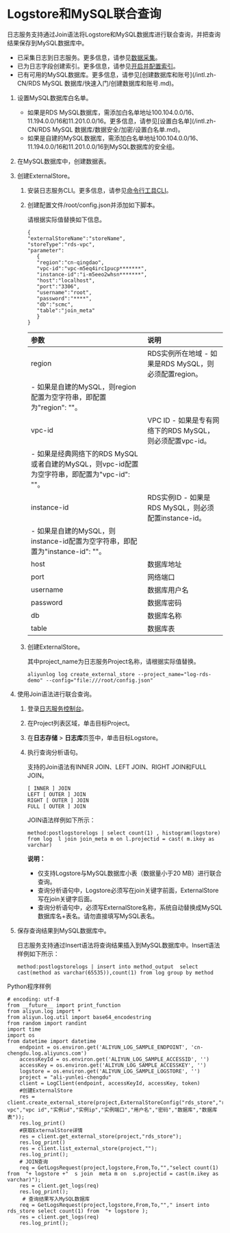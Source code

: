 # Logstore和MySQL联合查询

日志服务支持通过Join语法将Logstore和MySQL数据库进行联合查询，并把查询结果保存到MySQL数据库中。

-   已采集日志到日志服务。更多信息，请参见[数据采集](/intl.zh-CN/数据采集/采集方式.md)。
-   已为日志字段创建索引。更多信息，请参见[开启并配置索引](/intl.zh-CN/查询与分析/开启并配置索引.md)。
-   已有可用的MySQL数据库。更多信息，请参见[创建数据库和账号](/intl.zh-CN/RDS MySQL 数据库/快速入门/创建数据库和账号.md)。

1.  设置MySQL数据库白名单。

    -   如果是RDS MySQL数据库，需添加白名单地址100.104.0.0/16、11.194.0.0/16和11.201.0.0/16。更多信息，请参见[设置白名单](/intl.zh-CN/RDS MySQL 数据库/数据安全/加密/设置白名单.md)。
    -   如果是自建的MySQL数据库，需添加白名单地址100.104.0.0/16、11.194.0.0/16和11.201.0.0/16到MySQL数据库的安全组。
2.  在MySQL数据库中，创建数据表。

3.  创建ExternalStore。

    1.  安装日志服务CLI。更多信息，请参见[命令行工具CLI](/intl.zh-CN/开发指南/命令行工具CLI.md)。

    2.  创建配置文件/root/config.json并添加如下脚本。

        请根据实际值替换如下信息。

        ```
        {
        "externalStoreName":"storeName",
        "storeType":"rds-vpc",
        "parameter":
           {
           "region":"cn-qingdao",
           "vpc-id":"vpc-m5eq4irc1pucp*******",
           "instance-id":"i-m5eeo2whsn*******",
           "host":"localhost",
           "port":"3306",
           "username":"root",
           "password":"****",
           "db":"scmc",
           "table":"join_meta"
           }
        }
        ```

        |参数|说明|
        |:-|:-|
        |region|RDS实例所在地域        -   如果是RDS MySQL，则必须配置region。
        -   如果是自建的MySQL，则region配置为空字符串，即配置为"region": ""。 |
        |vpc-id|VPC ID        -   如果是专有网络下的RDS MySQL，则必须配置vpc-id。
        -   如果是经典网络下的RDS MySQL或者自建的MySQL，则vpc-id配置为空字符串，即配置为"vpc-id": ""。 |
        |instance-id|RDS实例ID        -   如果是RDS MySQL，则必须配置instance-id。
        -   如果是自建的MySQL，则instance-id配置为空字符串，即配置为"instance-id": ""。 |
        |host|数据库地址|
        |port|网络端口|
        |username|数据库用户名|
        |password|数据库密码|
        |db|数据库名称|
        |table|数据库表|

    3.  创建ExternalStore。

        其中project\_name为日志服务Project名称，请根据实际值替换。

        ```
        aliyunlog log create_external_store --project_name="log-rds-demo" --config="file:///root/config.json" 
        ```

4.  使用Join语法进行联合查询。

    1.  登录[日志服务控制台](https://sls.console.aliyun.com)。

    2.  在Project列表区域，单击目标Project。

    3.  在**日志存储** \> **日志库**页签中，单击目标Logstore。

    4.  执行查询分析语句。

        支持的Join语法有INNER JOIN、LEFT JOIN、RIGHT JOIN和FULL JOIN。

        ```
        [ INNER ] JOIN
        LEFT [ OUTER ] JOIN
        RIGHT [ OUTER ] JOIN
        FULL [ OUTER ] JOIN
        ```

        JOIN语法样例如下所示：

        ```
        method:postlogstorelogs | select count(1) , histogram(logstore) from log  l join join_meta m on l.projectid = cast( m.ikey as varchar)
        ```

        **说明：**

        -   仅支持Logstore与MySQL数据库小表（数据量小于20 MB）进行联合查询。
        -   查询分析语句中，Logstore必须写在join关键字前面，ExternalStore写在join关键字后面。
        -   查询分析语句中，必须写ExternalStore名称，系统自动替换成MySQL数据库名+表名。请勿直接填写MySQL表名。
5.  保存查询结果到MySQL数据库中。

    日志服务支持通过Insert语法将查询结果插入到MySQL数据库中。Insert语法样例如下所示：

    ```
    method:postlogstorelogs | insert into method_output  select cast(method as varchar(65535)),count(1) from log group by method
    ```


Python程序样例

```
# encoding: utf-8
from __future__ import print_function
from aliyun.log import *
from aliyun.log.util import base64_encodestring
from random import randint
import time
import os
from datetime import datetime
    endpoint = os.environ.get('ALIYUN_LOG_SAMPLE_ENDPOINT', 'cn-chengdu.log.aliyuncs.com')
    accessKeyId = os.environ.get('ALIYUN_LOG_SAMPLE_ACCESSID', '')
    accessKey = os.environ.get('ALIYUN_LOG_SAMPLE_ACCESSKEY', '')
    logstore = os.environ.get('ALIYUN_LOG_SAMPLE_LOGSTORE', '')
    project = "ali-yunlei-chengdu"
    client = LogClient(endpoint, accessKeyId, accessKey, token)
    #创建ExternalStore
    res = client.create_external_store(project,ExternalStoreConfig("rds_store","region","rds-vpc","vpc id","实例id","实例ip","实例端口","用户名","密码","数据库","数据库表"));
    res.log_print()
    #获取ExternalStore详情
    res = client.get_external_store(project,"rds_store");
    res.log_print()
    res = client.list_external_store(project,"");
    res.log_print();
    # JOIN查询
    req = GetLogsRequest(project,logstore,From,To,"","select count(1) from  "+ logstore +"  s join  meta m on  s.projectid = cast(m.ikey as varchar)");
    res = client.get_logs(req)
    res.log_print();
     # 查询结果写入MySQL数据库
    req = GetLogsRequest(project,logstore,From,To,""," insert into rds_store select count(1) from  "+ logstore );
    res = client.get_logs(req)
    res.log_print();
```

